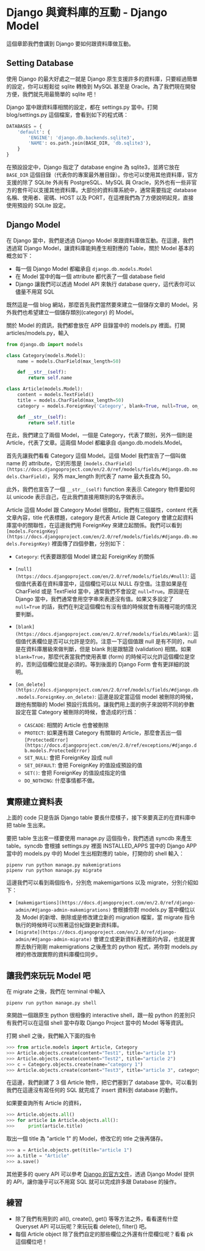 # Django 與資料庫的互動 - Django Model

這個章節我們會講到 Django 要如何跟資料庫做互動。

## Setting Database

使用 Django 的最大好處之一就是 Django 原生支援許多的資料庫，只要經過簡單的設定，你可以輕鬆從 sqlite 轉換到 MySQL 甚至是 Oracle。為了我們現在開發方便，我們就先用最簡單的 sqlite 吧！

Django 當中跟資料庫相關的設定，都在 settings.py 當中。打開 blog/settings.py 這個檔案，會看到如下的程式碼：

```python
DATABASES = {
    'default': {
        'ENGINE': 'django.db.backends.sqlite3',
        'NAME': os.path.join(BASE_DIR, 'db.sqlite3'),
    }
}
```

在預設設定中，Django 指定了 database engine 為 sqlite3，並將它放在 `BASE_DIR` 這個目錄（代表你的專案最外層目錄）。你也可以使用其他資料庫，官方支援的除了 SQLite 外尚有 PostgreSQL、MySQL 與 Oracle，另外也有一些非官方的套件可以支援其他資料庫。大部份的資料庫系統中，通常需要指定 database 名稱、使用者、密碼、HOST 以及 PORT，在這裡我們為了方便說明起見，直接使用預設的 SQLite 設定。


## Django Model

在 Django 當中，我們是透過 Django Model 來跟資料庫做互動。在這邊，我們透過寫 Django Model，讓資料庫能夠產生相對應的 Table，關於 Model 基本的概念如下：

* 每一個 Django Model 都繼承自 `django.db.models.Model`
* 在 Model 當中的每一個 attribute 都代表了一個 database field
* Django 讓我們可以透過 Model API 來執行 database query，這代表你可以儘量不用寫 SQL

既然這是一個 blog 網站，那麼首先我們當然要來建立一個儲存文章的 Model。另外我們也希望建立一個儲存類別(category) 的 Model。

關於 Model 的資訊，我們都會放在 APP 目錄當中的 models.py 裡面。打開 articles/models.py，輸入


```python
from django.db import models

class Category(models.Model):
    name = models.CharField(max_length=50)

    def __str__(self):
        return self.name

class Article(models.Model):
    content = models.TextField()
    title = models.CharField(max_length=50)
    category = models.ForeignKey('Category', blank=True, null=True, on_delete=models.SET_NULL)

    def __str__(self):
        return self.title
```


在此，我們建立了兩個 Model，一個是 Category，代表了類別，另外一個則是 Article，代表了文章。這兩個 Model 都繼承自 django.db.models.Model。

首先先讓我們看看 Category 這個 Model。這個 Model 我們宣告了一個叫做 name 的 attribute，它的形態是 `[models.CharField](https://docs.djangoproject.com/en/2.0/ref/models/fields/#django.db.models.CharField)`，另外 max_length 則代表了 name 最大長度為 50。

此外，我們也宣告了一個 `__str__(self)` function 來表示 Category 物件要如何以 unicode 表示自己，在此我們直接用類別的名字做表示。

Article 這個 Model 跟 Category Model 很類似，我們有三個屬性，content 代表文章內容，title 代表標題，category 是代表 Article 跟 Category 會建立起資料庫當中的關聯性，在這邊我們用 ForeignKey 來建立起關係。我們可以看到 `[models.ForeignKey](https://docs.djangoproject.com/en/2.0/ref/models/fields/#django.db.models.ForeignKey)` 裡面傳了四個參數，分別如下：

* `Category`: 代表要跟那個 Model 建立起 ForeignKey 的關係
* `[null](https://docs.djangoproject.com/en/2.0/ref/models/fields/#null)`: 這個值代表着在資料庫當中，這個欄位可以以 NULL 存空值。注意如果是在 CharField 或是 TextField 當中，通常我們不會設定 `null=True`。原因是在 Django 當中，我們通常會用空字串來表達沒有值。如果又多設定了 `null=True` 的話，我們在判定這個欄位有沒有值的時候就會有兩種可能的情況要判斷。
* `[blank](https://docs.djangoproject.com/en/2.0/ref/models/fields/#blank)`: 這個值代表欄位是否可以允許是空的。注意一下這個值跟 null 是有不同的，null 是在資料庫層級來做判斷，但是 blank 則是跟驗證 (validation) 相關。如果 `blank=True`，那麼代表當我們使用表單 (form) 的時候可以允許這個欄位是空的，否則這個欄位就是必須的。等到後面的 Django Form 會有更詳細的說明。
* `[on_delete](https://docs.djangoproject.com/en/2.0/ref/models/fields/#django.db.models.ForeignKey.on_delete)`: 這邊是設定當這個 model 被刪除的時候，跟他有關聯的 Model 預設行爲爲何。讓我們用上面的例子來說明不同的參數設定在當 Category 被刪除的時候，會造成的行爲：

    * `CASCADE`: 相關的 Article 也會被刪除
    * `PROTECT`: 如果還有跟 Category 有關聯的 Article，那麼會丟出一個 `[ProtectedError](https://docs.djangoproject.com/en/2.0/ref/exceptions/#django.db.models.ProtectedError)`
    * `SET_NULL`: 會把 ForeignKey 設成 null
    * `SET_DEFAULT`: 會把 ForeignKey 的值設成預設的值
    * `SET()`: 會把 ForeignKey 的值設成指定的值
    * `DO_NOTHING`: 什麼事情都不做。


## 實際建立資料表

上面的 code 只是告訴 Django table 要長什麼樣子，接下來要真正的在資料庫中把 table 生出來。

要把 table 生出來一樣要使用 manage.py 這個指令，我們透過 syncdb 來產生 table。syncdb 會根據 settings.py 裡面 INSTALLED_APPS 當中的 Django APP 當中的 models.py 中的 Model 生出相對應的 table，打開你的 shell 輸入：

```shell
pipenv run python manage.py makemigrations
pipenv run python manage.py migrate
```

這邊我們可以看到兩個指令，分別危 makemigartions 以及 migrate，分別介紹如下：

* `[makemigartions](https://docs.djangoproject.com/en/2.0/ref/django-admin/#django-admin-makemigrations)` 會根據你對 models.py 當中欄位以及 Model 的新增、刪除或是修改建立新的 migration 檔案，當 migrate 指令執行的時候時可以照著這份紀錄更新資料庫。
* `[migrate](https://docs.djangoproject.com/en/2.0/ref/django-admin/#django-admin-migrate)` 會建立或更新資料表裡面的內容，也就是實際去執行剛剛 makemigrations 之後產生的 python 程式，將你對 models.py 裡的修改跟實際的資料庫欄位同步。


## 讓我們來玩玩 Model 吧

在 migrate 之後，我們在 terminal 中輸入

```
pipenv run python manage.py shell
```

來開啟一個跟原生 python 很相像的 interactive shell，跟一般 python 的差別只有我們可以在這個 shell 當中存取 Django Project 當中的 Model 等等資訊。

打開 shell 之後，我們輸入下面的指令

```python
>>> from article.models import Article, Category
>>> Article.objects.create(content="Test1", title="article 1")
>>> Article.objects.create(content="Test2", title="article 2")
>>> c = Category.objects.create(name="category 1")
>>> Article.objects.create(content="Test3", title="article 3", category=c)
```

在這邊，我們創建了 3 個 Article 物件，把它們塞到了 database 當中。可以看到我們在這邊沒有寫任何的 SQL 就完成了 insert 資料到 database 的動作。

如果要查詢所有 Article 的資料，

```python
>>> Article.objects.all()
>>> for article in Article.objects.all():
>>>     print(article.title)
```

取出一個 title 為 "article 1" 的 Model，修改它的 title 之後再儲存。

```python
>>> a = Article.objects.get(title="article 1")
>>> a.title = "Article"
>>> a.save()
```

其他更多的 query API 可以參考 [Django 的官方文件](https://docs.djangoproject.com/en/1.6/ref/models/querysets/)，透過 Django Model 提供的 API，讓你幾乎可以不用寫 SQL 就可以完成許多跟 Database 的操作。

## 練習

* 除了我們有用到的 all(), create(), get() 等等方法之外，看看還有什麼 Queryset API 可以玩呢？來玩玩看 delete(), filter() 吧。
* 每個 Article object 除了我們自定的那些欄位之外還有什麼欄位呢？看看 pk 這個欄位吧！
